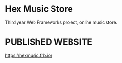 # Hex Music Store
 Third year Web Frameworks project, online music store.


# PUBLIShED WEBSITE
https://hexmusic.frb.io/
